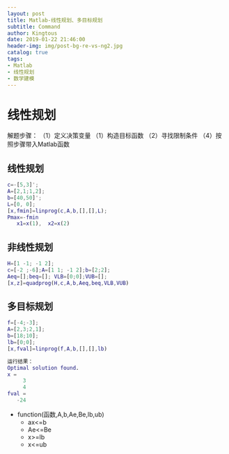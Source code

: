 ```yaml
---
layout: post
title: Matlab-线性规划、多目标规划
subtitle: Command
author: Kingtous
date: 2019-01-22 21:46:00
header-img: img/post-bg-re-vs-ng2.jpg
catalog: true
tags:
- Matlab
- 线性规划
- 数学建模
---
```


# 线性规划

解题步骤：
（1）定义决策变量
（1）构造目标函数
（2）寻找限制条件
（4）按照步骤带入Matlab函数



## 线性规划

```matlab
c=-[5,3]';  
A=[2,1;1,2];  
b=[40,50]'; 
L=[0, 0];
[x,fmin]=linprog(c,A,b,[],[],L);   
Pmax=-fmin
   x1=x(1),  x2=x(2)
```



## 非线性规划

```matlab
H=[1 -1; -1 2]; 
c=[-2 ;-6];A=[1 1; -1 2];b=[2;2];
Aeq=[];beq=[]; VLB=[0;0];VUB=[];
[x,z]=quadprog(H,c,A,b,Aeq,beq,VLB,VUB)
```

## 多目标规划

```matlab
f=[-4;-3]; 
A=[2,3;2,1]; 
b=[18;10]; 
lb=[0;0];
[x,fval]=linprog(f,A,b,[],[],lb)
```

```matlab
运行结果：
Optimal solution found.
x =
     3
     4
fval =
   -24
```



- function(函数,A,b,Ae,Be,lb,ub)
  - ax<=b
  - Ae<=Be
  - x>=lb
  - x<=ub